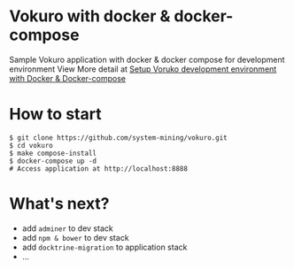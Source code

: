 # Vokuro with docker & docker-compose
Sample Vokuro application with docker & docker compose for development environment
View More detail at [Setup Voruko development environment with Docker & Docker-compose](http://blog.system-mining.xyz/setup-vokuro-development-environment-with-docker-docker-compose/)
# How to start

```
$ git clone https://github.com/system-mining/vokuro.git
$ cd vokuro 
$ make compose-install
$ docker-compose up -d
# Access application at http://localhost:8888

```

# What's next?
 - add `adminer` to dev stack
 - add `npm & bower` to  dev stack
 - add `docktrine-migration` to application stack
 - ...
